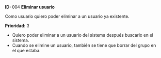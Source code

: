 **ID:** 004 **Eliminar usuario**

Como usuario quiero poder eliminar a un usuario ya existente.

**Prioridad:** 3

* Quiero poder eliminar a un usuario del sistema después buscarlo en el sistema.
* Cuando se elimine un usuario, también se tiene que borrar del grupo en el que estaba.
